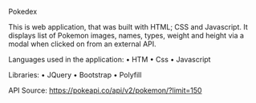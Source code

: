 Pokedex

This is web application, that was built with HTML; CSS and Javascript. It displays list of Pokemon images, names, types, weight and height via a modal when clicked on from an external API.

Languages used in the application:
•	HTM
•	Css
•	Javascript

Libraries:
•	JQuery
•	Bootstrap
•	Polyfill

API Source: 
https://pokeapi.co/api/v2/pokemon/?limit=150


